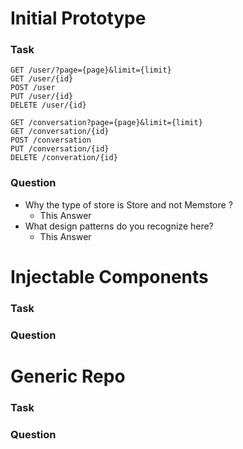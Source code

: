 # Initial Prototype
### Task
```
GET /user/?page={page}&limit={limit}
GET /user/{id}
POST /user
PUT /user/{id}
DELETE /user/{id}

GET /conversation?page={page}&limit={limit}
GET /conversation/{id}
POST /conversation
PUT /conversation/{id}
DELETE /converation/{id}
```
### Question
+ Why the type of store is Store and not Memstore ?
    - This Answer
+ What design patterns do you recognize here?
    - This Answer

# Injectable Components
### Task
### Question

# Generic Repo
### Task
### Question